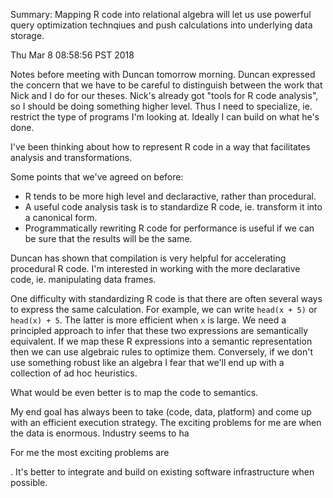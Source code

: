 Summary: Mapping R code into relational algebra will let us use powerful
query optimization technqiues and push calculations into underlying data
storage.

Thu Mar  8 08:58:56 PST 2018

Notes before meeting with Duncan tomorrow morning.  Duncan expressed the
concern that we have to be careful to distinguish between the work that
Nick and I do for our theses. Nick's already got "tools for R code
analysis", so I should be doing something higher level. Thus I need to
specialize, ie. restrict the type of programs I'm looking at.
Ideally I can build
on what he's done.

I've been thinking about how to represent R code in a way that facilitates
analysis and transformations. 

Some points that we've agreed on before:

- R tends to be more high level and declaractive, rather than procedural.
- A useful code analysis task is to standardize R code, ie. transform it into a
  canonical form.
- Programmatically rewriting R code for performance is useful if we can be
  sure that the results will be the same.

Duncan has shown that compilation is very helpful for accelerating
procedural R code. I'm interested in working with the more declarative
code, ie. manipulating data frames.

One difficulty with standardizing R code is that there are often several
ways to express the same calculation. For example, we can write `head(x + 5)`
or `head(x) + 5`. The latter is more efficient when `x` is large. We need a
principled approach to infer that these two expressions are semantically
equivalent. If we map these R expressions into a semantic representation
then we can use algebraic rules to optimize them. Conversely, if we don't
use something robust like an algebra I fear that we'll end up with a
collection of ad hoc heuristics.


What would be even better is to map the code to semantics.

My end goal has always been to take (code, data, platform) and come up with
an efficient execution strategy. The exciting problems for me are when the
data is enormous. Industry seems to ha

For me the most exciting problems are 

. It's better to integrate and build on existing software infrastructure when possible.
